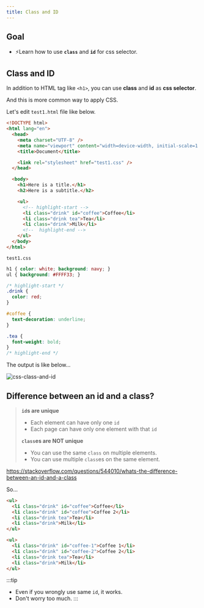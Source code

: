 ```yaml
---
title: Class and ID
---
```


## Goal

- ⚡Learn how to use **`class`** and **`id`** for css selector.

## Class and ID
In addition to HTML tag like `<h1>`, you can use **class** and **id** as **css selector**.

And this is more common way to apply CSS.

Let's edit `test1.html` file like below.

```html title="css/test1.html"
<!DOCTYPE html>
<html lang="en">
  <head>
    <meta charset="UTF-8" />
    <meta name="viewport" content="width=device-width, initial-scale=1.0" />
    <title>Document</title>

    <link rel="stylesheet" href="test1.css" />
  </head>

  <body>
    <h1>Here is a title.</h1>
    <h2>Here is a subtitle.</h2>

    <ul>
      <!-- highlight-start -->
      <li class="drink" id="coffee">Coffee</li>
      <li class="drink tea">Tea</li>
      <li class="drink">Milk</li>
      <!--  highlight-end -->
    </ul>
  </body>
</html>
```
`test1.css`
```css
h1 { color: white; background: navy; }
ul { background: #FFFF33; }

/* highlight-start */
.drink {
  color: red;
}

#coffee {
  text-decoration: underline;
}

.tea {
  font-weight: bold;
}
/* highlight-end */
```

The output is like below...

![css-class-and-id](https://storage.googleapis.com/coderhackers-assets/docs/img/2020-04-27-22-48-30.png)

## Difference between an id and a class?

> **`id`s are unique**
> 
>  - Each element can have only one `id` 
>  - Each page can have only one element with that `id`
> 
> **`class`es are NOT unique**
> 
>  - You can use the same `class` on multiple elements.
>  - You can use multiple `class`es on the same element.

https://stackoverflow.com/questions/544010/whats-the-difference-between-an-id-and-a-class

So...

```html title="❌ Bad" {2-3}
<ul>
  <li class="drink" id="coffee">Coffee</li>
  <li class="drink" id="coffee">Coffee 2</li>
  <li class="drink tea">Tea</li>
  <li class="drink">Milk</li>
</ul>
```

```html title="✅ Good" {2-3}
<ul>
  <li class="drink" id="coffee-1">Coffee 1</li>
  <li class="drink" id="coffee-2">Coffee 2</li>
  <li class="drink tea">Tea</li>
  <li class="drink">Milk</li>
</ul>
```

:::tip
- Even if you wrongly use same `id`, it works.
- Don't worry too much.
:::